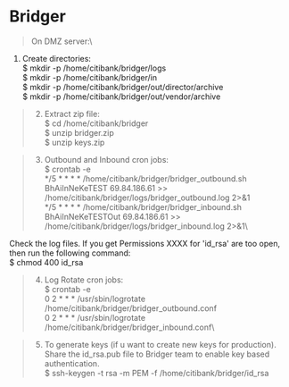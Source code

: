 # Bridger

>On DMZ server:\
1. Create directories:\
  $ mkdir -p /home/citibank/bridger/logs\
  $ mkdir -p /home/citibank/bridger/in\
  $ mkdir -p /home/citibank/bridger/out/director/archive\
  $ mkdir -p /home/citibank/bridger/out/vendor/archive

>2. Extract zip file:\
  $ cd /home/citibank/bridger\
  $ unzip bridger.zip\
  $ unzip keys.zip

>3. Outbound and Inbound cron jobs:\
  $ crontab -e\
  */5 * * * * /home/citibank/bridger/bridger_outbound.sh BhAiInNeKeTEST 69.84.186.61 >> /home/citibank/bridger/logs/bridger_outbound.log 2>&1\
  */5 * * * * /home/citibank/bridger/bridger_inbound.sh BhAiInNeKeTESTOut 69.84.186.61 >> /home/citibank/bridger/logs/bridger_inbound.log 2>&1\

  Check the log files. If you get Permissions XXXX for 'id_rsa' are too open, then run the following command:\
  $ chmod 400 id_rsa

>4. Log Rotate cron jobs:\
  $ crontab -e\
  0 2 * * * /usr/sbin/logrotate /home/citibank/bridger/bridger_outbound.conf\
  0 2 * * * /usr/sbin/logrotate /home/citibank/bridger/bridger_inbound.conf\

>5. To generate keys (if u want to create new keys for production). Share the id_rsa.pub file to Bridger team to enable key based authentication.\
  $ ssh-keygen -t rsa -m PEM -f /home/citibank/bridger/id_rsa
